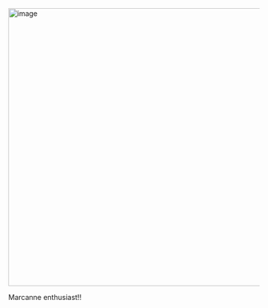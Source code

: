 <img width="1009" height="557" alt="image" src="https://github.com/user-attachments/assets/dad3858d-f486-466d-b089-4a4cb877e342" />

Marcanne enthusiast!!
